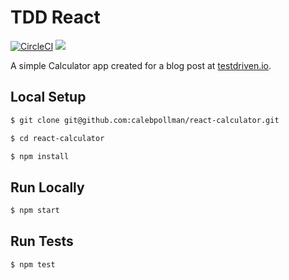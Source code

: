 # TDD React


[![CircleCI](https://circleci.com/gh/zenglenn42/react-calculator.svg?style=svg)](https://circleci.com/gh/zenglenn42/react-calculator)
<a href="https://codeclimate.com/github/zenglenn42/react-calculator/maintainability"><img src="https://api.codeclimate.com/v1/badges/6e6e09455299f55cfa1f/maintainability" /></a>

A simple Calculator app created for a blog post at [testdriven.io](https://testdriven.io/blog/tdd-with-react-jest-and-enzyme-part-one/).

## Local Setup

```sh
$ git clone git@github.com:calebpollman/react-calculator.git
```

```sh
$ cd react-calculator
```

```sh
$ npm install
```

## Run Locally

```sh
$ npm start
```

## Run Tests

```sh
$ npm test
```
